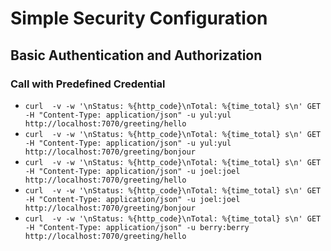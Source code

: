 # Simple Security Configuration

## Basic Authentication and Authorization

### Call with Predefined Credential
- ` curl  -v -w '\nStatus: %{http_code}\nTotal: %{time_total} s\n' GET -H "Content-Type: application/json" -u yul:yul http://localhost:7070/greeting/hello `
- ` curl  -v -w '\nStatus: %{http_code}\nTotal: %{time_total} s\n' GET -H "Content-Type: application/json" -u yul:yul http://localhost:7070/greeting/bonjour `
- ` curl  -v -w '\nStatus: %{http_code}\nTotal: %{time_total} s\n' GET -H "Content-Type: application/json" -u joel:joel http://localhost:7070/greeting/hello `
- ` curl  -v -w '\nStatus: %{http_code}\nTotal: %{time_total} s\n' GET -H "Content-Type: application/json" -u joel:joel http://localhost:7070/greeting/bonjour `
- ` curl  -v -w '\nStatus: %{http_code}\nTotal: %{time_total} s\n' GET -H "Content-Type: application/json" -u berry:berry http://localhost:7070/greeting/hello `
